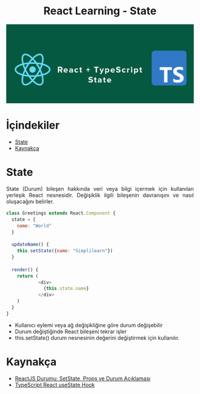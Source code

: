 <h1 align="center">React Learning - State</h1>

![State Subject Image](../image/state.png)

# İçindekiler
- [State](#state)
- [Kaynakça](#kaynakça)


# State
<p style="text-align: justify">State (Durum) bileşen hakkında veri veya bilgi içermek için kullanılan yerleşik React nesnesidir. Değişiklik ilgili bileşenin davranışını ve nasıl oluşacağını belirler.</p>

````js
class Greetings extends React.Component {
  state = {
    name: "World"
  }

  updateName() {
    this.setState({name: "Simplilearn"})
  }

  render() {
    return (
            <div>
              {this.state.name}
            </div>
    )
  }
}
````
- Kullanıcı eylemi veya ağ değişikliğine göre durum değişebilir
- Durum değiştiğinde React bileşeni tekrar işler
- this.setState() durum nesnesinin değerini değiştirmek için kullanılır.

# Kaynakça
- [ReactJS Durumu: SetState, Props ve Durum Açıklaması
  ](https://www.simplilearn.com/tutorials/reactjs-tutorial/reactjs-state)
- [TypeScript React useState Hook](https://www.robinwieruch.de/typescript-react-usestate/)